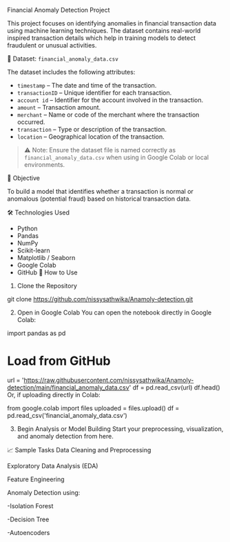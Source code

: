 Financial Anomaly Detection Project

This project focuses on identifying anomalies in financial transaction data using machine learning techniques. The dataset contains real-world inspired transaction details which help in training models to detect fraudulent or unusual activities.

📁 Dataset: `financial_anomaly_data.csv`

The dataset includes the following attributes:

- `timestamp` – The date and time of the transaction.
- `transactionID` – Unique identifier for each transaction.
- `account id` – Identifier for the account involved in the transaction.
- `amount` – Transaction amount.
- `merchant` – Name or code of the merchant where the transaction occurred.
- `transaction` – Type or description of the transaction.
- `location` – Geographical location of the transaction.

> ⚠️ Note: Ensure the dataset file is named correctly as `financial_anomaly_data.csv` when using in Google Colab or local environments.

📌 Objective

To build a model that identifies whether a transaction is normal or anomalous (potential fraud) based on historical transaction data.

🛠️ Technologies Used

- Python
- Pandas
- NumPy
- Scikit-learn
- Matplotlib / Seaborn
- Google Colab
- GitHub
🚀 How to Use
1. Clone the Repository

git clone https://github.com/nissysathwika/Anamoly-detection.git

2. Open in Google Colab
You can open the notebook directly in Google Colab:

import pandas as pd

# Load from GitHub
url = 'https://raw.githubusercontent.com/nissysathwika/Anamoly-detection/main/financial_anomaly_data.csv'
df = pd.read_csv(url)
df.head()
Or, if uploading directly in Colab:


from google.colab import files
uploaded = files.upload()
df = pd.read_csv('financial_anomaly_data.csv')

3. Begin Analysis or Model Building
Start your preprocessing, visualization, and anomaly detection from here.

📈 Sample Tasks
Data Cleaning and Preprocessing

Exploratory Data Analysis (EDA)

Feature Engineering

Anomaly Detection using:

-Isolation Forest

-Decision Tree

-Autoencoders
